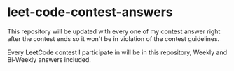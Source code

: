 # leet-code-contest-answers
This repository will be updated with every one of my contest answer right after the contest ends so it won't be in violation of the contest guidelines.

Every LeetCode contest I participate in will be in this repository, Weekly and Bi-Weekly answers included.
